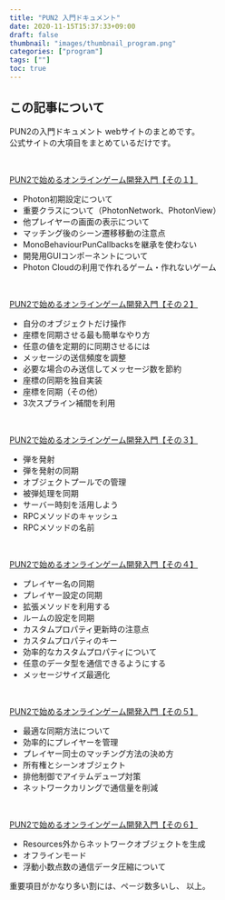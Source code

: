 ```yaml
---
title: "PUN2 入門ドキュメント"
date: 2020-11-15T15:37:33+09:00
draft: false
thumbnail: "images/thumbnail_program.png"
categories: ["program"]
tags: [""]
toc: true
---
```


## この記事について
PUN2の入門ドキュメント webサイトのまとめです。  
公式サイトの大項目をまとめているだけです。
  
<br>
  
[PUN2で始めるオンラインゲーム開発入門【その１】](https://connect.unity.com/p/pun2deshi-meruonraingemukai-fa-ru-men-sono1)  
- Photon初期設定について
- 重要クラスについて（PhotonNetwork、PhotonView）
- 他プレイヤーの画面の表示について
- マッチング後のシーン遷移移動の注意点
- MonoBehaviourPunCallbacksを継承を使わない
- 開発用GUIコンポーネントについて
- Photon Cloudの利用で作れるゲーム・作れないゲーム
  
<br>
  
[PUN2で始めるオンラインゲーム開発入門【その２】](https://connect.unity.com/p/pun2deshi-meruonraingemukai-fa-ru-men-sono2)  
- 自分のオブジェクトだけ操作
- 座標を同期させる最も簡単なやり方
- 任意の値を定期的に同期させるには
- メッセージの送信頻度を調整
- 必要な場合のみ送信してメッセージ数を節約
- 座標の同期を独自実装
- 座標を同期（その他）
- 3次スプライン補間を利用
  
<br>
  
[PUN2で始めるオンラインゲーム開発入門【その３】](https://connect.unity.com/p/pun2deshi-meruonraingemukai-fa-ru-men-sono3)  
- 弾を発射
- 弾を発射の同期
- オブジェクトプールでの管理
- 被弾処理を同期
- サーバー時刻を活用しよう
- RPCメソッドのキャッシュ
- RPCメソッドの名前
  
<br>
  
[PUN2で始めるオンラインゲーム開発入門【その４】](https://connect.unity.com/p/pun2deshi-meruonraingemukai-fa-ru-men-sono4)  
- プレイヤー名の同期
- プレイヤー設定の同期
- 拡張メソッドを利用する
- ルームの設定を同期
- カスタムプロパティ更新時の注意点
- カスタムプロパティのキー
- 効率的なカスタムプロパティについて
- 任意のデータ型を通信できるようにする
- メッセージサイズ最適化
  
<br>
  
[PUN2で始めるオンラインゲーム開発入門【その５】](https://connect.unity.com/p/pun2deshi-meruonraingemukai-fa-ru-men-sono5)  
- 最適な同期方法について
- 効率的にプレイヤーを管理
- プレイヤー同士のマッチング方法の決め方
- 所有権とシーンオブジェクト
- 排他制御でアイテムデュープ対策
- ネットワークカリングで通信量を削減
  
<br>
  
[PUN2で始めるオンラインゲーム開発入門【その６】](https://connect.unity.com/p/pun2deshi-meruonraingemukai-fa-ru-men-sono6)  
- Resources外からネットワークオブジェクトを生成
- オフラインモード
- 浮動小数点数の通信データ圧縮について
  
  
重要項目がかなり多い割には、ページ数多いし、
以上。


